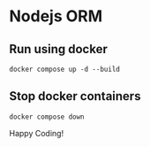 # Nodejs ORM

## Run using docker

```shell
docker compose up -d --build
```

## Stop docker containers

```shell
docker compose down
```
Happy Coding!
